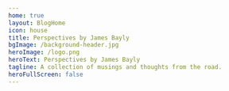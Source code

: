 ```yaml
---
home: true
layout: BlogHome
icon: house
title: Perspectives by James Bayly
bgImage: /background-header.jpg
heroImage: /logo.png
heroText: Perspectives by James Bayly
tagline: A collection of musings and thoughts from the road.
heroFullScreen: false
---
```

